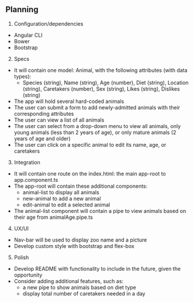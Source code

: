 ## Planning

1. Configuration/dependencies
  * Angular CLI
  * Bower
  * Bootstrap
2. Specs
  * It will contain one model: Animal, with the following attributes (with data types):
    * Species (string), Name (string), Age (number), Diet (string), Location (string), Caretakers (number), Sex (string), Likes (string), Dislikes (string)
  * The app will hold several hard-coded animals
  * The user can submit a form to add newly-admitted animals with their corresponding attributes
  * The user can view a list of all animals
  * The user can select from a drop-down menu to view all animals, only young animals (less than 2 years of age), or only mature animals (2 years of age and older)
  * The user can click on a specific animal to edit its name, age, or caretakers
3. Integration
  * It will contain one route on the index.html: the main app-root to app.component.ts
  * The app-root will contain these additional components:
    * animal-list to display all animals
    * new-animal to add a new animal
    * edit-animal to edit a selected animal
  * The animal-list component will contain a pipe to view animals based on their age from animalAge.pipe.ts
4. UX/UI
  * Nav-bar will be used to display zoo name and a picture
  * Develop custom style with bootstrap and flex-box
5. Polish
  * Develop README with functionality to include in the future, given the opportunity
  * Consider adding additional features, such as:
    * a new pipe to show animals based on diet type
    * display total number of caretakers needed in a day
